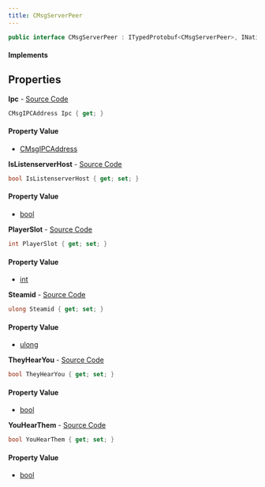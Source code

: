```yaml
---
title: CMsgServerPeer
---
```


```csharp
public interface CMsgServerPeer : ITypedProtobuf<CMsgServerPeer>, INativeHandle
```

#### Implements

## Properties

**Ipc** - [Source Code](https://github.com/swiftly-solution/swiftlys2/blob/main/managed/src/SwiftlyS2.Generated/Protobufs/Interfaces/CMsgServerPeer.cs#L19)

```csharp
CMsgIPCAddress Ipc { get; }
```

#### Property Value

- [CMsgIPCAddress](/docs/api/shared/protobufdefinitions/cmsgipcaddress)

**IsListenserverHost** - [Source Code](https://github.com/swiftly-solution/swiftlys2/blob/main/managed/src/SwiftlyS2.Generated/Protobufs/Interfaces/CMsgServerPeer.cs#L28)

```csharp
bool IsListenserverHost { get; set; }
```

#### Property Value

- [bool](https://learn.microsoft.com/dotnet/api/system.boolean)

**PlayerSlot** - [Source Code](https://github.com/swiftly-solution/swiftlys2/blob/main/managed/src/SwiftlyS2.Generated/Protobufs/Interfaces/CMsgServerPeer.cs#L13)

```csharp
int PlayerSlot { get; set; }
```

#### Property Value

- [int](https://learn.microsoft.com/dotnet/api/system.int32)

**Steamid** - [Source Code](https://github.com/swiftly-solution/swiftlys2/blob/main/managed/src/SwiftlyS2.Generated/Protobufs/Interfaces/CMsgServerPeer.cs#L16)

```csharp
ulong Steamid { get; set; }
```

#### Property Value

- [ulong](https://learn.microsoft.com/dotnet/api/system.uint64)

**TheyHearYou** - [Source Code](https://github.com/swiftly-solution/swiftlys2/blob/main/managed/src/SwiftlyS2.Generated/Protobufs/Interfaces/CMsgServerPeer.cs#L22)

```csharp
bool TheyHearYou { get; set; }
```

#### Property Value

- [bool](https://learn.microsoft.com/dotnet/api/system.boolean)

**YouHearThem** - [Source Code](https://github.com/swiftly-solution/swiftlys2/blob/main/managed/src/SwiftlyS2.Generated/Protobufs/Interfaces/CMsgServerPeer.cs#L25)

```csharp
bool YouHearThem { get; set; }
```

#### Property Value

- [bool](https://learn.microsoft.com/dotnet/api/system.boolean)

